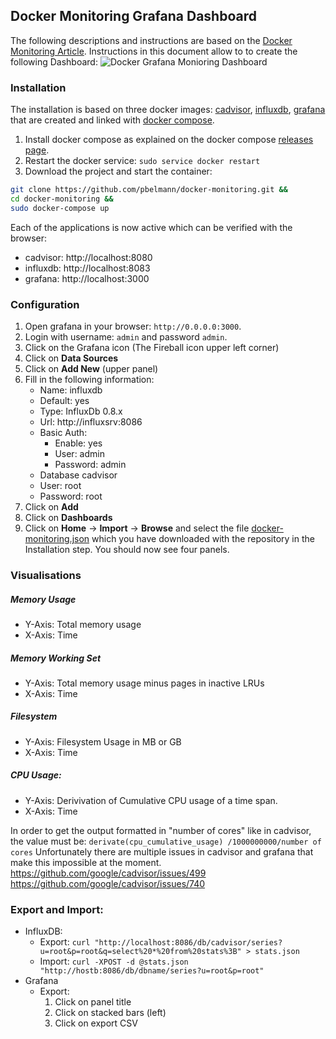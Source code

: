 ## Docker Monitoring Grafana Dashboard

The following descriptions and instructions are based on the [Docker Monitoring Article](https://www.brianchristner.io/how-to-setup-docker-monitoring/).
Instructions in this document allow to to create the following Dashboard:
![Docker Grafana Monioring Dashboard](https://raw.githubusercontent.com/vegasbrianc/docker-monitoring/master/Docker_Monitoring.png)


### Installation

The installation is based on three docker images: [cadvisor](https://github.com/google/cadvisor), [influxdb](https://github.com/influxdb/influxdb), [grafana](http://grafana.org/) that are created and linked with [docker compose](https://github.com/docker/compose).

1. Install docker compose as explained on the docker compose [releases page](https://github.com/docker/compose/releases). 
2. Restart the docker service: `sudo service docker restart`
3. Download the project and start the container:

~~~bash 
git clone https://github.com/pbelmann/docker-monitoring.git &&
cd docker-monitoring &&
sudo docker-compose up
~~~

Each of the applications is now active which can be verified with the browser:

* cadvisor: http://localhost:8080
* influxdb: http://localhost:8083
* grafana: http://localhost:3000

### Configuration

1. Open grafana in your browser: `http://0.0.0.0:3000`.
2. Login with username: `admin` and password `admin`. 
3. Click on the Grafana icon (The Fireball icon upper left corner)
4. Click on **Data Sources**
5. Click on **Add New** (upper panel)
7. Fill in the following information:
   * Name: influxdb
   * Default: yes
   * Type:  InfluxDb 0.8.x
   * Url: http://influxsrv:8086
   * Basic Auth: 
      * Enable: yes
      * User: admin
      * Password: admin
   * Database cadvisor
   * User: root
   * Password: root
8. Click on **Add**
9. Click on **Dashboards**
10. Click on **Home** -> **Import** -> **Browse** and select the file [docker-monitoring.json](https://github.com/pbelmann/docker-monitoring/blob/master/docker-monitoring.json) which you have downloaded with the repository in the Installation step. You should now see four panels.

### Visualisations

##### Memory Usage
  *  Y-Axis: Total memory usage
  *  X-Axis: Time 

##### Memory Working Set
  *  Y-Axis: Total memory usage minus pages in inactive LRUs
  *  X-Axis: Time

##### Filesystem
  * Y-Axis: Filesystem Usage in MB or GB
  * X-Axis: Time

##### CPU Usage: 
  * Y-Axis: Derivivation of Cumulative CPU usage of a time span.
  * X-Axis: Time 

In order to get the output formatted in "number of cores" like in cadvisor, the value must be: `derivate(cpu_cumulative_usage) /1000000000/number of cores`
Unfortunately there are multiple issues in cadvisor and grafana that make this impossible at the moment. https://github.com/google/cadvisor/issues/499
https://github.com/google/cadvisor/issues/740

### Export and Import:
  * InfluxDB:
     * Export: `curl "http://localhost:8086/db/cadvisor/series?u=root&p=root&q=select%20*%20from%20stats%3B" > stats.json`
     * Import: `curl -XPOST -d @stats.json "http://hostb:8086/db/dbname/series?u=root&p=root"`
  * Grafana
     * Export:
        1. Click on panel title
        2. Click on stacked bars (left)
        3. Click on export CSV
